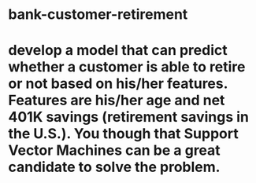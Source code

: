 # bank-customer-retirement
#  develop a model that can predict whether a customer is able to retire or not based on his/her features. Features are his/her age and net 401K savings (retirement savings in the U.S.). You though that Support Vector Machines can be a great candidate to solve the problem.
